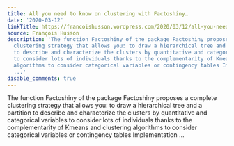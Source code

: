 ```yaml
---
title: All you need to know on clustering with Factoshiny…
date: '2020-03-12'
linkTitle: https://francoishusson.wordpress.com/2020/03/12/all-you-need-to-know-on-clustering-with-factoshiny/
source: François Husson
description: 'The function Factoshiny of the package Factoshiny proposes a complete
  clustering strategy that allows you: to draw a hierarchical tree and a partition
  to describe and characterize the clusters by quantitative and categorical variables
  to consider lots of individuals thanks to the complementarity of Kmeans and clustering
  algorithms to consider categorical variables or contingency tables Implementation
  ...'
disable_comments: true
---
```

The function Factoshiny of the package Factoshiny proposes a complete clustering strategy that allows you: to draw a hierarchical tree and a partition to describe and characterize the clusters by quantitative and categorical variables to consider lots of individuals thanks to the complementarity of Kmeans and clustering algorithms to consider categorical variables or contingency tables Implementation ...